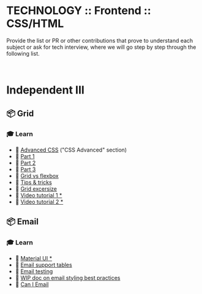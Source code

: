 # TECHNOLOGY :: Frontend :: CSS/HTML

Provide the list or PR or other contributions that prove to understand each subject or ask for tech interview, where we will go step by step through the following list.

&nbsp;

# Independent III

## 📦 Grid

### 🎓 Learn

* 📗 [Advanced CSS](https://www.w3schools.com/Css/css3_borders.asp) ("CSS Advanced" section)
* 📗 [Part 1](https://css-irl.info/debugging-css-grid-part-1-understanding-implicit-tracks/)
* 📗 [Part 2](https://css-irl.info/debugging-css-grid-part-2-what-the-fraction/)
* 📗 [Part 3](https://css-irl.info/debugging-css-grid-part-3-auto-flow-order-and-item-placement/)
* 📗 [Grid vs flexbox](https://www.webdesignerdepot.com/2018/09/grid-vs-flexbox-which-should-you-choose/)
* 📗 [Tips & tricks](https://medium.com/@elad/becoming-a-css-grid-ninja-f4c6db018cc1)
* 📗 [Grid excersize](http://cssgridgarden.com/)
* 📗 [Video tutorial 1 *](https://scrimba.com/g/gR8PTE)
* 📗 [Video tutorial 2 *](https://cssgrid.io/)


## 📦 Email

### 🎓 Learn

* 📗 [Material UI *](https://material-ui.com/)
* 📗 [Email support tables](https://www.campaignmonitor.com/css/)
* 📗 [Email testing](https://www.emailonacid.com/)
* 📗 [WIP doc on email styling best practices](https://docs.google.com/document/d/1s6DcsUJl57ugbjPqd9ff-GAYBNpYNAhhP1PFfGBSSiw/edit#)
* 📗 [Can I Email](https://www.caniemail.com/)
